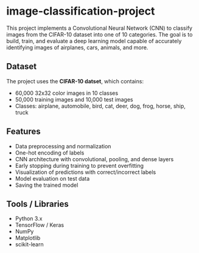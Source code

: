 # image-classification-project
This project implements a Convolutional Neural Network (CNN) to classify images from the CIFAR-10 dataset into one of 10 categories. The goal is to build, train, and evaluate a deep learning model capable of accurately identifying images of airplanes, cars, animals, and more.

## Dataset
The project uses the **CIFAR-10 datset**, which contains:
- 60,000 32x32 color images in 10 classes
- 50,000 training images and 10,000 test images
- Classes: airplane, automobile, bird, cat, deer, dog, frog, horse, ship, truck

## Features
- Data preprocessing and normalization
- One-hot encoding of labels
- CNN architecture with convolutional, pooling, and dense layers
- Early stopping during training to prevent overfitting
- Visualization of predictions with correct/incorrect labels
- Model evaluation on test data
- Saving the trained model

## Tools / Libraries
- Python 3.x
- TensorFlow / Keras
- NumPy
- Matplotlib
- scikit-learn

